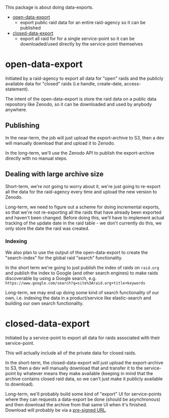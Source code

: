 This package is about doing data-exports.

* [open-data-export](#open-data-export) 
  * export public raid data for an entire raid-agency so it can be published
* [closed-data-export](#closed-data-export)
  * export all raid for for a single service-point so it can be downloaded/used
  directly by the service-point themselves


# open-data-export

Initiated by a raid-agency to export all data for "open" raids and the 
publicly available data for "closed" raids (i.e handle, create-date, 
access-statement).
 
The intent of the open-data-export is store the raid data on a public data 
repository like Zenodo, so it can be downloaded and used by anybody anywhere.


## Publishing

In the near-term, the job will just upload the export-archive to S3, then a 
dev will manually download that and upload it to Zenodo.

In the long-term, we'll use the Zenodo API to publish the export-archive
directly with no manual steps.


## Dealing with large archive size

Short-term, we're not going to worry about it, we're just going to re-export all 
the data for the raid-agency every time and upload the new version to Zenodo.

Long-term, we need to figure out a scheme for doing incremental exports, so that
we're not re-exporting all the raids that have already been exported and 
haven't been changed.  Before doing this, we'll have to implement actual 
tracking of the update date in the raid table - we don't currently do this,
we only store the date the raid was created.


### Indexing 

We also plan to use the output of the open-data-export to create the
"search-index" for the global raid "search" functionality.

In the short term we're going to just publish the index of raids on `raid.org`
and publish the index to Google (and other search engines) to make raids
discoverable by using a Google search, e.g.
`https://www.google.com/search?q=site%3Araid.org+title+keywords`

Long-term, we may end up doing some kind of search functionality of our own,
i.e. indexing the data in a product/service like elastic-search and building 
our own search functionality.

  
# closed-data-export

Initiated by a service-point to export all data for raids associated with their
service-point.

This will actually include all of the private data for closed raids.

In the short-term, the closed-data-export will just upload the export-archive
to S3, then a dev will manually download that and transfer it to the 
service-point by whatever means they make available (keeping in mind that the 
archive contains closed raid data, so we can't just make it publicly available 
to download).

Long-term, we'll probably build some kind of "export" UI for service-points
where they can requests a data-export be done (should be asynchronous) and then
download the archive from that same UI when it's finished.  Download will 
probably be via a 
[pre-signed URL](https://docs.aws.amazon.com/AmazonS3/latest/userguide/ShareObjectPreSignedURL.html).  
